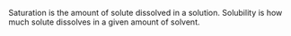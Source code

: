 Saturation is the amount of solute dissolved in a solution.
Solubility is how much solute dissolves in a given amount of solvent.


<!--stackedit_data:
eyJoaXN0b3J5IjpbMTIyMDczMTQ0Nl19
-->